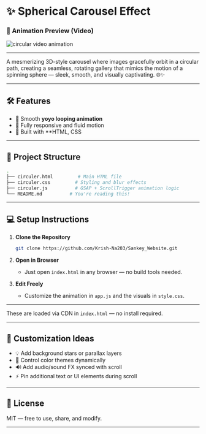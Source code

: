 # ✨ Spherical Carousel Effect 

### 🎥 Animation Preview (Video)
![circular video animation](./spericle_corousal-ezgif.com-video-to-gif-converter.gif) 

---

A mesmerizing 3D-style carousel where images gracefully orbit in a circular path, creating a seamless, rotating gallery that mimics the motion of a spinning sphere — sleek, smooth, and visually captivating. 🌐✨

---

## 🛠️ Features

- 🔁 Smooth **yoyo looping animation**
- 🎯 Fully responsive and fluid motion
- 🔧 Built with **HTML, CSS

---

## 📁 Project Structure

```bash
.
├── circuler.html         # Main HTML file
├── circuler.css         # Styling and blur effects
├── circuler.js          # GSAP + ScrollTrigger animation logic
└── README.md          # You're reading this!
```

---

## 💻 Setup Instructions

1. **Clone the Repository**
   ```bash
   git clone https://github.com/Krish-Na203/Sankey_Website.git
   ```

2. **Open in Browser**
   - Just open `index.html` in any browser — no build tools needed.

3. **Edit Freely**
   - Customize the animation in `app.js` and the visuals in `style.css`.

---

These are loaded via CDN in `index.html` — no install required.

---

## 🧠 Customization Ideas

- 💡 Add background stars or parallax layers
- 🎨 Control color themes dynamically
- 🔊 Add audio/sound FX synced with scroll
- ⚡ Pin additional text or UI elements during scroll

---

## 📜 License

MIT — free to use, share, and modify.

---